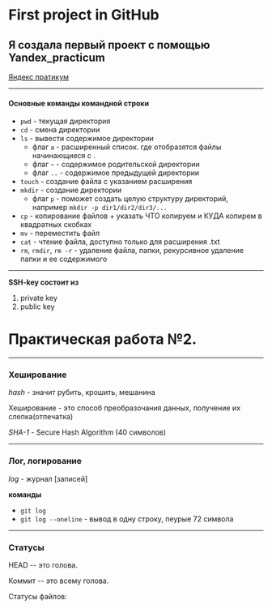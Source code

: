 # First project in GitHub


## Я создала первый проект с помощью Yandex_practicum
[Яндекс пратикум](https://practicum.yandex.ru/trainer/git-basics/lesson/c6b9607c-e8bc-4446-89f9-c74522c3492f/ "Яндекс Практикум")

---
#### Основные команды командной строки
* ```pwd``` - текущая директория
* ```cd``` - смена директории
* ```ls``` - вывести содержимое директории
  * флаг `a` - расширенный список. где отобразятся файлы начинающиеся с .
  * флаг `~` - содержимое родительской директории
  * флаг `..` - содержимое предыдущей директории
* ```touch``` - создание файла с указанием расширения
* ```mkdir``` - создание директории
  * флаг `p` - поможет создать целую структуру директорий, например ```mkdir -p dir1/dir2/dir3/...```
* ```cp``` - копирование файлов + указать ЧТО копируем и КУДА копирем в квадратных скобках
* ```mv``` - переместить файл
* ```cat``` - чтение файла, доступно только для расширения .txt
* ```rm```, ```rmdir```, ```rm -r``` - удаление файла, папки, рекурсивное удаление папки и ее содержимого

---

**SSH-key состоит из**
1. private key
2. public key

# Практическая работа №2.
___
### Хеширование
*hash* - значит рубить, крошить, мешанина

Хеширование - это способ преобразочания данных, получение их слепка(отпечатка)

*SHA-1* - Secure Hash Algorithm (40 символов)

---
### Лог, логирование
*log* - журнал [записей]

__команды__
* `git log`
* `git log --oneline` - вывод в одну строку, пеурые 72 символа

---
### Статусы
HEAD -- это голова.

Коммит -- это всему голова.

Статусы файлов:

